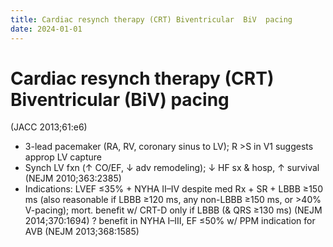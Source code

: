 ```yaml
---
title: Cardiac resynch therapy (CRT) Biventricular  BiV  pacing
date: 2024-01-01
---
```

# Cardiac resynch therapy (CRT) Biventricular (BiV) pacing

(JACC 2013;61:e6)
* 3-lead pacemaker (RA, RV, coronary sinus to LV); R >S in V1 suggests approp LV capture
* Synch LV fxn (↑ CO/EF, ↓ adv remodeling); ↓ HF sx & hosp, ↑ survival (NEJM 2010;363:2385)
* Indications: LVEF ≤35% + NYHA II–IV despite med Rx + SR + LBBB ≥150 ms (also reasonable if LBBB ≥120 ms, any non-LBBB ≥150 ms, or >40% V-pacing); mort. benefit w/ CRT-D only if LBBB (& QRS ≥130 ms) (NEJM 2014;370:1694)
? benefit in NYHA I–III, EF ≤50% w/ PPM indication for AVB (NEJM 2013;368:1585)
